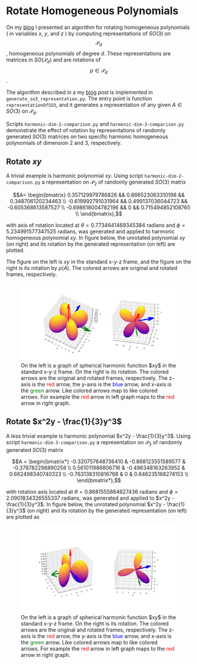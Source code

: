 # Rotate Homogeneous Polynomials

On my [blog](https://rao.im/mathematics/2019/10/25/compute-so3-repns/) I presented an algorithm for rotating homogeneous polynomials ( in variables $x$, $y$, and $z$ ) by computing representations of $SO(3)$ on $$\mathcal{P}_d$$, homogeneous polynomials of degree $d$. These representations are matrices in $SO(\mathcal{P}_d)$ and are rotations of  $$p \in \mathcal{P}_d$$. 

The algorithm described in a my [blog](https://rao.im/mathematics/2019/10/25/compute-so3-repns/) post is implemented in `generate_so3_representation.py`. The entry point is function `representationOfSO3`, and it generates a representation of any given $A \in SO(3)$ on  $\mathcal{P}_d$.  

Scripts `harmonic-dim-2-comparison.py` and `harmonic-dim-3-comparison.py` demonstrate the effect of rotation by representations of randomly generated $SO(3)$ matrices on two specific harmonic homogeneous polynomials of dimension $2$ and $3$, respectively. 

## Rotate $xy$

A trivial example is harmonic polynomial $xy$. Using script `harmonic-dim-2-comparison.py` a representation on $\mathcal{P}_2$ of randomly generated $SO(3)$ matrix 
```math
A=
\begin{bmatrix}
0.357129979786826 && 0.866523063310198 && 0.348706120234463 \\
-0.619992791031964 && 0.499137036044723 && -0.605368613587527 \\
-0.698618004782196 && 0 && 0.715494852108765 \\
\end{bmatrix},
```

with axis of rotation located at $\theta = 0.7734641469345384$ radians and $\phi = 5.234991577347525$ radians, was generated and applied to harmonic homogeneous polynomial $xy$. In figure below, the unrotated polynomial $xy$ (on right) and its rotation by the generated representation (on left) are plotted.

The figure on the left is $xy$ in the standard x-y-z frame, and the figure on the right is its rotation by $\rho(A)$. The colored arrows are original and rotated frames, respectively.

<figure>
<div align="center">
	<img src = "figures/harmonic-dim-2-rotation.png">
</div>
  <figcaption align="left"> 
    On the left is a graph of spherical harmonic function $xy$ in the standard x-y-z frame. On the right is its rotation. The colored arrows are the original and rotated frames, respectively. The z-axis is the <span style="color: red">red</span> arrow, the y-axis is the <span style="color: blue">blue</span> arrow, and x-axis is the <span style="color: green">green</span> arrow. Like colored arrows map to like colored arrows. For example the <span style="color: red">red</span> arrow in left graph maps to the <span style="color: red">red</span> arrow in right graph.
  </figcaption> 
</figure>


## Rotate $x^2y - \frac{1}{3}y^3$

A less trivial example is harmonic polynomial $x^2y - \frac{1}{3}y^3$. Using script `harmonic-dim-3-comparison.py` a representation on $\mathcal{P}_3$ of randomly generated $SO(3)$ matrix 
```math
A = 
\begin{bmatrix*}
-0.320757648736410 & -0.868123551589577 & -0.378782298890258 \\
0.561011986806716 & -0.496348163263952 & 0.662498340740323 \\
-0.763138310816768 & 0 & 0.646235188274153 \\
\end{bmatrix*},
```


with rotation axis located at $\theta = 0.8681555864627436$ radians and $\phi = 2.0901834326555337$ radians, was generated and applied to $x^2y - \frac{1}{3}y^3$. In figure below, the unrotated polynomial $x^2y - \frac{1}{3}y^3$ (on right) and its rotation by the generated representation (on left) are plotted as   

<figure>
<div align="center">
	<img src = "figures/harmonic-dim-3-rotation.png">
</div>
  <figcaption align="left"> 
    On the left is a graph of spherical harmonic function $xy$ in the standard x-y-z frame. On the right is its rotation. The colored arrows are the original and rotated frames, respectively. The z-axis is the <span style="color: red">red</span> arrow, the y-axis is the <span style="color: blue">blue</span> arrow, and x-axis is the <span style="color: green">green</span> arrow. Like colored arrows map to like colored arrows. For example the <span style="color: red">red</span> arrow in left graph maps to the <span style="color: red">red</span> arrow in right graph.
  </figcaption> 
</figure>
